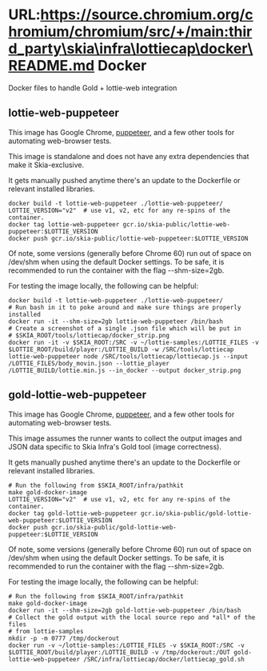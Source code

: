 URL:https://source.chromium.org/chromium/chromium/src/+/main:third_party\skia\infra\lottiecap\docker\README.md
Docker
======

Docker files to handle Gold + lottie-web integration


lottie-web-puppeteer
--------------------

This image has Google Chrome, [puppeteer](https://github.com/GoogleChrome/puppeteer),
and a few other tools for automating web-browser tests.

This image is standalone and does not have any extra dependencies that make
it Skia-exclusive.

It gets manually pushed anytime there's an update to the Dockerfile or relevant
installed libraries.

    docker build -t lottie-web-puppeteer ./lottie-web-puppeteer/
    LOTTIE_VERSION="v2"  # use v1, v2, etc for any re-spins of the container.
    docker tag lottie-web-puppeteer gcr.io/skia-public/lottie-web-puppeteer:$LOTTIE_VERSION
    docker push gcr.io/skia-public/lottie-web-puppeteer:$LOTTIE_VERSION

Of note, some versions (generally before Chrome 60) run out of space on /dev/shm when
using the default Docker settings.  To be safe, it is recommended to run the container
with the flag --shm-size=2gb.

For testing the image locally, the following can be helpful:

    docker build -t lottie-web-puppeteer ./lottie-web-puppeteer/
    # Run bash in it to poke around and make sure things are properly installed
    docker run -it --shm-size=2gb lottie-web-puppeteer /bin/bash
    # Create a screenshot of a single .json file which will be put in
    # $SKIA_ROOT/tools/lottiecap/docker_strip.png
    docker run -it -v $SKIA_ROOT:/SRC -v ~/lottie-samples:/LOTTIE_FILES -v $LOTTIE_ROOT/build/player:/LOTTIE_BUILD -w /SRC/tools/lottiecap lottie-web-puppeteer node /SRC/tools/lottiecap/lottiecap.js --input /LOTTIE_FILES/body_movin.json --lottie_player /LOTTIE_BUILD/lottie.min.js --in_docker --output docker_strip.png

gold-lottie-web-puppeteer
-------------------------

This image has Google Chrome, [puppeteer](https://github.com/GoogleChrome/puppeteer),
and a few other tools for automating web-browser tests.

This image assumes the runner wants to collect the output images and JSON data
specific to Skia Infra's Gold tool (image correctness).

It gets manually pushed anytime there's an update to the Dockerfile or relevant
installed libraries.

    # Run the following from $SKIA_ROOT/infra/pathkit
    make gold-docker-image
    LOTTIE_VERSION="v2"  # use v1, v2, etc for any re-spins of the container.
    docker tag gold-lottie-web-puppeteer gcr.io/skia-public/gold-lottie-web-puppeteer:$LOTTIE_VERSION
    docker push gcr.io/skia-public/gold-lottie-web-puppeteer:$LOTTIE_VERSION


Of note, some versions (generally before Chrome 60) run out of space on /dev/shm when
using the default Docker settings.  To be safe, it is recommended to run the container
with the flag --shm-size=2gb.

For testing the image locally, the following can be helpful:

    # Run the following from $SKIA_ROOT/infra/pathkit
    make gold-docker-image
    docker run -it --shm-size=2gb gold-lottie-web-puppeteer /bin/bash
    # Collect the gold output with the local source repo and *all* of the files
    # from lottie-samples
    mkdir -p -m 0777 /tmp/dockerout
    docker run -v ~/lottie-samples:/LOTTIE_FILES -v $SKIA_ROOT:/SRC -v $LOTTIE_ROOT/build/player:/LOTTIE_BUILD -v /tmp/dockerout:/OUT gold-lottie-web-puppeteer /SRC/infra/lottiecap/docker/lottiecap_gold.sh